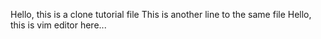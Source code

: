Hello, this is a clone tutorial file 
This is another line to the same file 
Hello, this is vim editor here...
